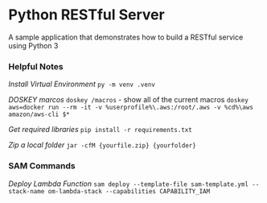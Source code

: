 # Python RESTful Server
A sample application that demonstrates how to build a RESTful service using Python 3

### Helpful Notes
*Install Virtual Environment*
`py -m venv .venv`

*DOSKEY marcos*
`doskey /macros` - show all of the current macros
`doskey aws=docker run --rm -it -v %userprofile%\.aws:/root/.aws -v %cd%\aws amazon/aws-cli $*`

*Get required libraries*
`pip install -r requirements.txt`

*Zip a local folder*
`jar -cfM {yourfile.zip} {yourfolder}`

### SAM Commands
*Deploy Lambda Function*
`sam deploy --template-file sam-template.yml --stack-name om-lambda-stack --capabilities CAPABILITY_IAM`